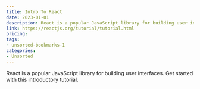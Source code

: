 ```yaml
---
title: Intro To React
date: 2023-01-01
description: React is a popular JavaScript library for building user interfaces. Get started with this introductory tutorial.
link: https://reactjs.org/tutorial/tutorial.html
pricing: 
tags: 
- unsorted-bookmarks-1 
categories: 
- Unsorted 
---
```


React is a popular JavaScript library for building user interfaces. Get started with this introductory tutorial.